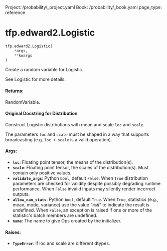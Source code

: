 Project: /probability/_project.yaml
Book: /probability/_book.yaml
page_type: reference
<div itemscope itemtype="http://developers.google.com/ReferenceObject">
<meta itemprop="name" content="tfp.edward2.Logistic" />
</div>

# tfp.edward2.Logistic

``` python
tfp.edward2.Logistic(
    *args,
    **kwargs
)
```

Create a random variable for Logistic.

See Logistic for more details.

#### Returns:

  RandomVariable.

#### Original Docstring for Distribution

Construct Logistic distributions with mean and scale `loc` and `scale`.

The parameters `loc` and `scale` must be shaped in a way that supports
broadcasting (e.g. `loc + scale` is a valid operation).


#### Args:

* <b>`loc`</b>: Floating point tensor, the means of the distribution(s).
* <b>`scale`</b>: Floating point tensor, the scales of the distribution(s). Must
    contain only positive values.
* <b>`validate_args`</b>: Python `bool`, default `False`. When `True` distribution
    parameters are checked for validity despite possibly degrading runtime
    performance. When `False` invalid inputs may silently render incorrect
    outputs.
* <b>`allow_nan_stats`</b>: Python `bool`, default `True`. When `True`, statistics
    (e.g., mean, mode, variance) use the value "`NaN`" to indicate the
    result is undefined. When `False`, an exception is raised if one or
    more of the statistic's batch members are undefined.
* <b>`name`</b>: The name to give Ops created by the initializer.


#### Raises:

* <b>`TypeError`</b>: if loc and scale are different dtypes.